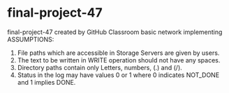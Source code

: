 # final-project-47
final-project-47 created by GitHub Classroom
basic network implementing
   ASSUMPTIONS:
1) File paths which are accessible in Storage Servers are given by users.
2) The text to be written in WRITE operation should not have any spaces.
3) Directory paths contain only Letters, numbers, (.) and (/).
4) Status in the log may have values 0 or 1 where 0 indicates NOT_DONE and 1 implies DONE.